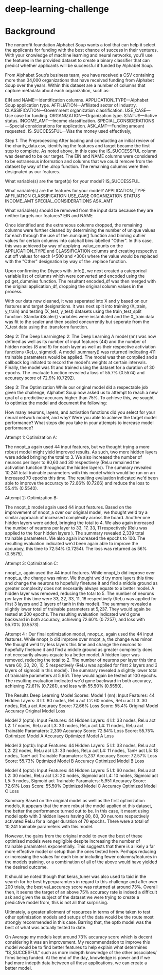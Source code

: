 # deep-learning-challenge
# Background
The nonprofit foundation Alphabet Soup wants a tool that can help it select the applicants for funding with the best chance of success in their ventures. With your knowledge of machine learning and neural networks, you’ll use the features in the provided dataset to create a binary classifier that can predict whether applicants will be successful if funded by Alphabet Soup.

From Alphabet Soup’s business team, you have received a CSV containing more than 34,000 organizations that have received funding from Alphabet Soup over the years. Within this dataset are a number of columns that capture metadata about each organization, such as:

EIN and NAME—Identification columns.
APPLICATION_TYPE—Alphabet Soup application type.
AFFILIATION—Affiliated sector of industry.
CLASSIFICATION—Government organization classification.
USE_CASE—Use case for funding.
ORGANIZATION—Organization type.
STATUS—Active status.
INCOME_AMT—Income classification.
SPECIAL_CONSIDERATIONS—Special considerations for application.
ASK_AMT—Funding amount requested.
IS_SUCCESSFUL—Was the money used effectively,


Step 1: The Preprocessing
After loading and conducting an initial review of the charity_data.csv, identifying the features and target became the first step to complete. As noted above, in this case the IS_SUCCESSFUL column was deemed to be our target. The EIN and NAME columns were considered to be extraneous information and columns that we could remove from the dataset by way of the .drop function. The remaining columns were then designated as our features.

What variable(s) are the target(s) for your model?
IS_SUCCESSFUL

What variable(s) are the features for your model?
APPLICATION_TYPE
AFFILIATION
CLASSIFICATION
USE_CASE
ORGANIZATION
STATUS
INCOME_AMT
SPECIAL_CONSIDERATIONS
ASK_AMT

What variable(s) should be removed from the input data because they are neither targets nor features?
EIN and NAME

Once identified and the extraneous columns dropped, the remaining columns were further cleaned by determining the number of unique values for each through the use of the .nunique() function and binning outlier values for certain columns into catchall bins labelled "Other". In this case, this was achieved by way of applying .value_counts on the APPLICATION_TYPE and CLASSIFICATION columns and creating respective cut off values for each (<500 and <300) where the value would be replaced with the "Other" designation by way of the .replace function.

Upon confirming the Dtypes with .info(), we next created a categorical variable list of columns which were converted and encoded using the pd.get_dummies function. The resultant encoded_df was then merged with the original application_df, dropping the original column values in the process.

With our data now cleaned, it was seperated into X and y based on our features and target designations. It was next split into training (X_train, y_train) and testing (X_test, y_test) datasets using the train_test_split function. StandardScaler() variables were instantiated and the X_train data was fit to the scaler and then scaled concurrently but seperate from the X_test data using the .transform function.



Step 2: The Deep Learningtep 2: The Deep Learning
A model (nn) was now defined as well as its number of input features (44) and the number of hidden nodes (8 and 5) for each layer as well as their respective activiation functions (ReLu, sigmoid). A model .summary() was returned indicating 411 trainable parameters would be applied. The model was then compiled and a callback log initiated to record the model's weights at certain intervals. Finally, the model was fit and trained using the dataset for a duration of 30 epochs. The .evaluate function revealed a loss of 55.7% (0.5574) and accuracy score of 72.9% (0.7292).



Step 3: The Optimization
While our original model did a respectable job given the challenge, Alphabet Soup now asked us to attempt to reach a new goal of a predictive accuracy higher than 75%. To achieve this, we sought to optimize the model and document the following:

How many neurons, layers, and activation functions did you select for your neural network model, and why?
Were you able to achieve the target model performance?
What steps did you take in your attempts to increase model performance?

Attempt 1: Optimization A:

The nnopt_a again used 44 input features, but we thought trying a more robust model might yield improved results. As such, two more hidden layers were added bringing the total to 3. We also increased the number of neurons per layer to 80,60 and 30 respectively (ReLu remained the activation function throughout the hidden layers). The summary revealed 10,241 total trainable parameters with this model which would be run on an increased 70 epochs this time. The resulting evaluation indicated we'd been able to improve the accuracy to 72.66% (0.7266) and reduce the loss to 55.4% (0.5540).

Attempt 2: Optimization B:

The nnopt_b model again used 44 input features. Based on the improvement of nnopt_a over our original model, we thought we'd try a similar approach of increased complexity across the board. Another one hidden layers were added, bringing the total to 4. We also again increased the number of neurons per layer to 33, 17, 33, 11 respectively (Relu was applied to the four hidden layers ). The summary revealed 2,339 total trainable parameters. We also again increased the epochs to 100. The resulting evaluation indicated we'd been again able to improve the accuracy, this time to 72.54% (0.7254). The loss was returned as 56% (0.5575).

Attempt 3: Optimization C:

nnopt_c, again used the 44 input features. While nnopt_b did improve over nnopt_a, the change was minor. We thought we'd try more layers this time and change the neurons to hopefully finetune it and find a middle ground as greater complexity does not necesarily always equate to a better model. A hidden layer was removed, reducing the total to 5. The number of neurons per layer this time were 33, 22, 33, 11, 18 respectively (ReLu was applied for first 3 layers and 2 layers of tanh in this model). The summary revealed a slightly lower total of trainable parameters at 5,237. They would again be tested at 200 epochs. The resulting evaluation indicated we'd gone backward in both accuracy, achieving 72.60% (0.7257), and loss with 55.70% (0.5573).

Attempt 4 :
Our final optimization model, nnopt_c, again used the 44 input features. While nnopt_b did improve over nnopt_a, the change was minor. We thought we'd try less layers this time and change the neurons to hopefully finetune it and find a middle ground as greater complexity does not necesarily always equate to a better model. A hidden layer was removed, reducing the total to 2. The number of neurons per layer this time were 60, 30, 20, 10, 5 respectively (ReLu was applied for first 2 layers and 3 layers of sigmoid in this model). The summary revealed a slightly lower total of trainable parameters at 5,951. They would again be tested at 100 epochs. The resulting evaluation indicated we'd gone backward in both accuracy, achieving 72.61% (0.7261), and loss with 55.50% (0.5550).

The Results
Deep Learning Model Scores:
Model 1 (nn):
Input Features: 44
Hidden Layers: 3
L1: 80 nodes, ReLu act
L2: 60 nodes, ReLu act
L3: 30 nodes, ReLu act
Accuracy Score: 72.66%
Loss Score: 55.4%
Original Model Accuracy Original Model Loss

Model 2 (opta):
Input Features: 44
Hidden Layers: 4
L1: 33 nodes, ReLu act
L2: 17 nodes, ReLu act
L3: 33 nodes, ReLu act
L4: 11 nodes, ReLu act
Trainable Paramaters: 2,339
Accuracy Score: 72.54%
Loss Score: 55.75%
Optimized Model A Accuracy Optimized Model A Loss

Model 3 (optb):
Input Features: 44
Hidden Layers: 5
L1: 33 nodes, ReLu act
L2: 22 nodes, ReLu act
L3: 33 nodes, ReLu act
L4: 11 nodes, TanH act
L5: 18 nodes, TanH act
Trainable Paramaters: 5,237
Accuracy Score: 72.57%
Loss Score: 55.73%
Optimized Model B Accuracy Optimized Model B Loss

Model 4 (optc):
Input Features: 44
Hidden Layers: 5
L1: 60 nodes, ReLu act
L2: 30 nodes, ReLu act
L3: 20 nodes, Sigmoid act
L4: 10 nodes, Sigmoid act
L5: 5 nodes, Sigmoid act
Trainable Paramaters: 5,951
Accuracy Score: 72.61%
Loss Score: 55.50%
Optimized Model C Accuracy Optimized Model C Loss


Summary
Based on the original model as well as the first optimization models, it appears that the more robust the model applied ot this dataset, the better the performance turned out to be. In this case, it meant using model optb with 3 hidden layers having 80, 60, 30 neurons respectively activated ReLu for a longer duration of 70 epochs. There were a total of 10,241 trainable parameters with this model.

However, the gains from the original model to even the best of these optimised models were negligible despite increasing the number of trainable paramaters exponentially. This suggests that there is a likely a far more effective model or setup than the ones tested here. Perhaps reducing or increasing the values for each bin or including fewer columns/features in the models training, or a combination of all of the above would have yielded the desired outcome.

It should be noted though that keras_tuner was also used to taid in the search for he best hyperparamters in regard to this challenge and after over 200 trials, the best val_accuracy score was returned at around 73%. Overall then, it seems the target of an above 75% accuracy rate is indeed a difficult ask and given the subject of the dataset we were trying to create a predictive model from, this is not all that surprising.

Ultimately, a greater allotment of resources in terms of time taken to test other optimization models and setups of the data would be the route most strongly recommended in this case. Barring that, the optb model was the best of what was actually tested to date.

On Average my models kept around 73% accuracy score which is decent considering it was an improvement. My recommendation to improve this model would be to find better features to help explain what determines "IS_SUCCESFUL" such as more indepth knowledge of the other associates/ firms being funded. At the end of the day, knowledge is power and if we had more indepth data between all these applications, we can create a better model.

